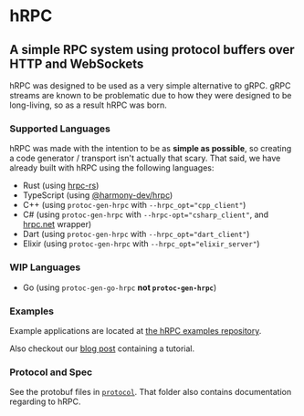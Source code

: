 # hRPC

## A simple RPC system using protocol buffers over HTTP and WebSockets

hRPC was designed to be used as a very simple alternative to gRPC. gRPC streams
are known to be problematic due to how they were designed to be long-living, so
as a result hRPC was born.

### Supported Languages

hRPC was made with the intention to be as **simple as possible**, so creating a
code generator / transport isn't actually that scary. That said, we have already
built with hRPC using the following languages:

- Rust (using [hrpc-rs](https://github.com/harmony-development/hrpc-rs))
- TypeScript (using [@harmony-dev/hrpc](https://github.com/harmony-development/protobuf-ts-transport-hrpc))
- C++ (using `protoc-gen-hrpc` with `--hrpc_opt="cpp_client"`)
- C# (using `protoc-gen-hrpc` with `--hrpc-opt="csharp_client"`, and [hrpc.net](https://github.com/harmony-development/hrpc.net) wrapper)
- Dart (using `protoc-gen-hrpc` with `--hrpc_opt="dart_client"`)
- Elixir (using `protoc-gen-hrpc` with `--hrpc_opt="elixir_server"`)

### WIP Languages

- Go (using `protoc-gen-go-hrpc` **not `protoc-gen-hrpc`**)

### Examples

Example applications are located at [the hRPC examples repository](https://github.com/harmony-development/hrpc-examples).

Also checkout our [blog post] containing a tutorial.

### Protocol and Spec

See the protobuf files in [`protocol`](./protocol). That folder also contains
documentation regarding to hRPC.

[blog post]: https://dev.to/harmonydevelopment/introducing-hrpc-a-simple-rpc-system-for-user-facing-apis-16ge
